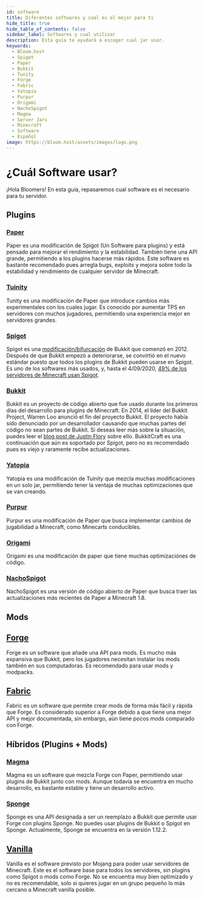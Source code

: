 ```yaml
---
id: software
title: Diferentes softwares y cual es el mejor para ti
hide_title: true
hide_table_of_contents: false
sidebar_label: Softwares y cual utilizar
description: Esta guía te ayudará a escoger cual jar usar.
keywords:
  - Bloom.host
  - Spigot
  - Paper
  - Bukkit
  - Tunity
  - Forge
  - Fabric
  - Yatopia
  - Purpur
  - Origami
  - NachoSpigot
  - Magma
  - Server Jars
  - Minecraft
  - Software
  - Español
image: https://bloom.host/assets/images/logo.png
---
```

# ¿Cuál Software usar?
¡Hola Bloomers! En esta guía, repasaremos cual software es el necesario para tu servidor.

## Plugins
### [Paper](https://github.com/PaperMC/Paper)
Paper es una modificación de Spigot (Un Software para plugins) y está pensado para mejorar el rendimiento y la estabilidad. También tiene una API grande, permitiendo a los plugins hacerse más rápidos. Este software es bastante recomendado pues arregla bugs, exploits y mejora sobre todo la estabilidad y rendimiento de cualquier servidor de Minecraft. 

### [Tuinity](https://github.com/Spottedleaf/Tuinity)
Tunity es una modificación de Paper que introduce cambios más experimentales con los cuales jugar. Es conocido por aumentar TPS en servidores con muchos jugadores, permitiendo una experiencia mejor en servidores grandes.

### [Spigot](https://www.spigotmc.org/)
Spigot es una [modificación/bifurcación](https://es.wikipedia.org/wiki/Bifurcación_(desarrollo_de_software)) de Bukkit que comenzó en 2012. Después de que Bukkit empezó a deteriorarse, se convirtió en el nuevo estándar puesto que todos los plugins de Bukkit pueden usarse en Spigot. Es uno de los softwares más usados, y, hasta el 4/09/2020, [49% de los servidores de Minecraft usan Spigot](https://bstats.org/plugin/bukkit/_bukkit_/1).

### [Bukkit](https://bukkit.org/)
Bukkit es un proyecto de código abierto que fue usado durante los primeros días del desarrollo para plugins de Minecraft. En 2014, el líder del Bukkit Project, Warren Loo anunció el fin del proyecto Bukkit. El proyecto había sido denunciado por un desarrollador causando que muchas partes del código no sean partes de Bukkit. Si deseas leer más sobre la situación, puedes leer el [blog post de Justin Flory](https://blog.jwf.io/2020/04/open-source-minecraft-bukkit-gpl/) sobre ello. BukkitCraft es una continuación que aún es soportado por Spigot, pero no es recomendado pues es viejo y raramente recibe actualizaciones.

### [Yatopia](https://github.com/YatopiaMC/Yatopia)
Yatopia es una modificación de Tuinity que mezcla muchas modificaciones en un solo jar, permitiendo tener la ventaja de muchas optimizaciones que se van creando.

### [Purpur](https://github.com/pl3xgaming/Purpur)
Purpur es una modificación de Paper que busca implementar cambios de jugabilidad a Minecraft, como Minecarts conducibles.

### [Origami](https://github.com/Minebench/Origami)
Origami es una modificación de paper que tiene muchas optimizaciónes de código.

### [NachoSpigot](https://github.com/CobbleSword/NachoSpigot)
NachoSpigot es una versión de código abierto de Paper que busca traer las actualizaciones más recientes de Paper a Minecraft 1.8.

## Mods
## [Forge](https://files.minecraftforge.net/)
Forge es un software que añade una API para mods. Es mucho más expansiva que Bukkit, pero los jugadores necesitan instalar los mods también en sus computadoras. Es recomendado para usar mods y modpacks.

## [Fabric](https://fabricmc.net/)
Fabric es un software que permite crear mods de forma más fácil y rápida que Forge. Es considerado superior a Forge debido a que tiene una mejor API y mejor documentada, sin embargo, aún tiene pocos mods comparado con Forge. 

## Híbridos (Plugins + Mods)

### [Magma](https://magmafoundation.org/)
Magma es un software que mezcla Forge con Paper, permitiendo usar plugins de Bukkit junto con mods. Aunque todavía se encuentra en mucho desarrollo, es bastante estable y tiene un desarrollo activo.

### [Sponge](https://www.spongepowered.org/)
Sponge es una API designada a ser un reemplazo a Bukkit que permite usar Forge con plugins Sponge. No puedes usar plugins de Bukkit o Spigot en Sponge. Actualmente, Sponge se encuentra en la versión 1.12.2.


## [Vanilla](https://www.minecraft.net/en-us/download/server)
Vanilla es el software previsto por Mojang para poder usar servidores de Minecraft. Este es el software base para todos los servidores, sin plugins como Spigot o mods como Forge. No se encuentra muy bien optimizado y no es recomendable, solo si quieres jugar en un grupo pequeño lo más cercano a Minecraft vanilla posible.
